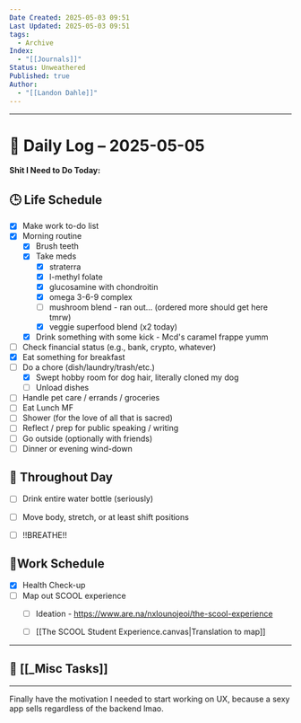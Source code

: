 ```yaml
---
Date Created: 2025-05-03 09:51
Last Updated: 2025-05-03 09:51
tags:
  - Archive
Index:
  - "[[Journals]]"
Status: Unweathered
Published: true
Author:
  - "[[Landon Dahle]]"
---
```

---

# 📆 Daily Log – 2025-05-05

**Shit I Need to Do Today:**

## 🕒 Life Schedule

- [x] Make work to-do list  
- [x] Morning routine  
	- [x] Brush teeth  
	- [x] Take meds  
		- [x] straterra
		- [x] l-methyl folate
		- [x] glucosamine with chondroitin
		- [x] omega 3-6-9 complex
		- [ ] mushroom blend - ran out... (ordered more should get here tmrw)
		- [x] veggie superfood blend (x2 today)
	- [x] Drink something with some kick - Mcd's caramel frappe yumm
- [ ] Check financial status (e.g., bank, crypto, whatever)
- [x] Eat something for breakfast
- [ ] Do a chore (dish/laundry/trash/etc.)
	- [x] Swept hobby room for dog hair, literally cloned my dog
	- [ ] Unload dishes
- [ ] Handle pet care / errands / groceries  
- [ ] Eat Lunch MF
- [ ] Shower (for the love of all that is sacred)
- [ ] Reflect / prep for public speaking / writing
- [ ] Go outside (optionally with friends)
- [ ] Dinner or evening wind-down

## 🌱 Throughout Day

- [ ] Drink entire water bottle (seriously)
- [ ] Move body, stretch, or at least shift positions
- [ ] !!BREATHE!!


## 🤑Work Schedule

- [x] Health Check-up
- [ ] Map out SCOOL experience
	- [ ] Ideation - https://www.are.na/nxlounojeoi/the-scool-experience
	- [ ] [[The SCOOL Student Experience.canvas|Translation to map]]



---
## 🧠 [[_Misc Tasks]]

---

Finally have the motivation I needed to start working on UX, because a sexy app sells regardless of the backend lmao.

